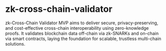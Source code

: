 # zk-cross-chain-validator
zk-Cross-Chain Validator MVP aims to deliver secure, privacy-preserving, and cost-effective cross-chain interoperability using zero-knowledge proofs. It validates blockchain data off-chain via zk-SNARKs and on-chain via smart contracts, laying the foundation for scalable, trustless multi-chain solutions.
